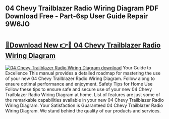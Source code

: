 ## 04 Chevy Trailblazer Radio Wiring Diagram PDF Download Free - Part-6sp User Guide Repair 9W6JO

# <h2><a href="http://dfkpv8.blite.top/?on=04+Chevy+Trailblazer+Radio+Wiring+Diagram">🔗Download New 👉🔴 04 Chevy Trailblazer Radio Wiring Diagram</a></h2>

[![04 Chevy Trailblazer Radio Wiring Diagram download](https://i.imgur.com/lujVjoI.png)](http://dfkpv8.blite.top/?on=04+Chevy+Trailblazer+Radio+Wiring+Diagram)
Your Guide to Excellence This manual provides a detailed roadmap for mastering the use of your new 04 Chevy Trailblazer Radio Wiring Diagram. Follow along to ensure optimal performance and enjoyment. Safety Tips for Home Use Follow these tips to ensure safe and secure use of your new 04 Chevy Trailblazer Radio Wiring Diagram at home. List of features are just some of the remarkable capabilities available in your new 04 Chevy Trailblazer Radio Wiring Diagram. Your Satisfaction is Guaranteed 04 Chevy Trailblazer Radio Wiring Diagram. We stand behind the quality of our products and services.
